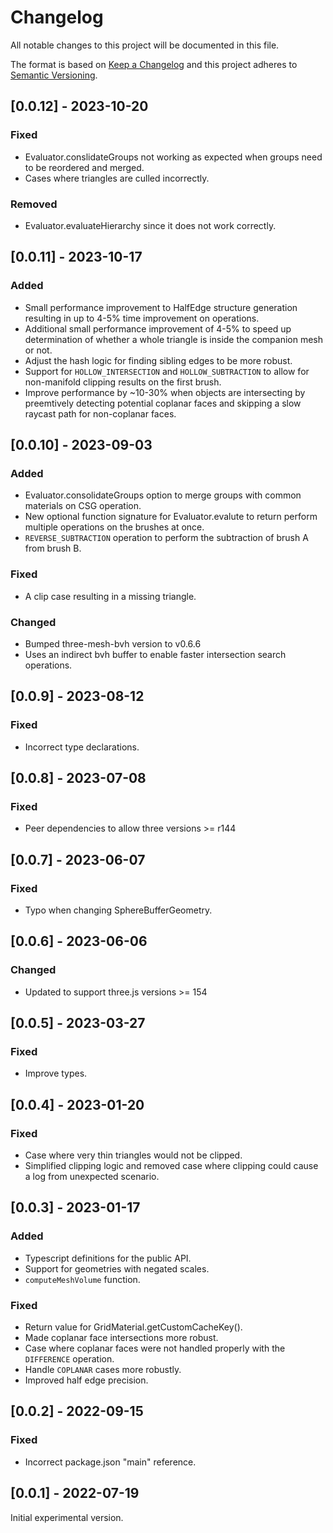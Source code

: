 # Changelog
All notable changes to this project will be documented in this file.

The format is based on [Keep a Changelog](http://keepachangelog.com/en/1.0.0/)
and this project adheres to [Semantic Versioning](http://semver.org/spec/v2.0.0.html).

## [0.0.12] - 2023-10-20
### Fixed
- Evaluator.conslidateGroups not working as expected when groups need to be reordered and merged.
- Cases where triangles are culled incorrectly.

### Removed
- Evaluator.evaluateHierarchy since it does not work correctly.

## [0.0.11] - 2023-10-17
### Added
- Small performance improvement to HalfEdge structure generation resulting in up to 4-5% time improvement on operations.
- Additional small performance improvement of 4-5% to speed up determination of whether a whole triangle is inside the companion mesh or not.
- Adjust the hash logic for finding sibling edges to be more robust.
- Support for `HOLLOW_INTERSECTION` and `HOLLOW_SUBTRACTION` to allow for non-manifold clipping results on the first brush.
- Improve performance by ~10-30% when objects are intersecting by preemtively detecting potential coplanar faces and skipping a slow raycast path for non-coplanar faces. 

## [0.0.10] - 2023-09-03
### Added
- Evaluator.consolidateGroups option to merge groups with common materials on CSG operation.
- New optional function signature for Evaluator.evalute to return perform multiple operations on the brushes at once.
- `REVERSE_SUBTRACTION` operation to perform the subtraction of brush A from brush B.

### Fixed
- A clip case resulting in a missing triangle.

### Changed
- Bumped three-mesh-bvh version to v0.6.6
- Uses an indirect bvh buffer to enable faster intersection search operations.

## [0.0.9] - 2023-08-12
### Fixed
- Incorrect type declarations.

## [0.0.8] - 2023-07-08
### Fixed
- Peer dependencies to allow three versions >= r144

## [0.0.7] - 2023-06-07
### Fixed
- Typo when changing SphereBufferGeometry.

## [0.0.6] - 2023-06-06
### Changed
- Updated to support three.js versions >= 154

## [0.0.5] - 2023-03-27
### Fixed
- Improve types.

## [0.0.4] - 2023-01-20
### Fixed
- Case where very thin triangles would not be clipped.
- Simplified clipping logic and removed case where clipping could cause a log from unexpected scenario.

## [0.0.3] - 2023-01-17
### Added
- Typescript definitions for the public API.
- Support for geometries with negated scales.
- `computeMeshVolume` function.

### Fixed
- Return value for GridMaterial.getCustomCacheKey().
- Made coplanar face intersections more robust.
- Case where coplanar faces were not handled properly with the `DIFFERENCE` operation.
- Handle `COPLANAR` cases more robustly.
- Improved half edge precision.

## [0.0.2] - 2022-09-15
### Fixed
- Incorrect package.json "main" reference.

## [0.0.1] - 2022-07-19

Initial experimental version.
